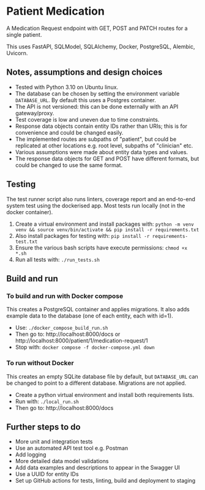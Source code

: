 # Patient Medication

A Medication Request endpoint with GET, POST and PATCH routes for a single patient.

This uses FastAPI, SQLModel, SQLAlchemy, Docker, PostgreSQL, Alembic, Uvicorn.


## Notes, assumptions and design choices

- Tested with Python 3.10 on Ubuntu linux.
- The database can be chosen by setting the environment variable ```DATABASE_URL```. By default this uses a Postgres container.
- The API is not versioned: this can be done externally with an API gateway/proxy.
- Test coverage is low and uneven due to time constraints.
- Response data objects contain entity IDs rather than URIs; this is for convenience and could be changed easily.
- The implemented routes are subpaths of "patient", but could be replicated at other locations e.g. root level, subpaths of "clinician" etc.
- Various assumptions were made about entity data types and values.
- The response data objects for GET and POST have different formats, but could be changed to use the same format. 


## Testing

The test runner script also runs linters, coverage report and an end-to-end system test using the dockerised app.
Most tests run locally (not in the docker container).

1. Create a virtual environment and install packages with:
   ```python -m venv venv && source venv/bin/activate && pip install -r requirements.txt```
2. Also install packages for testing with: ```pip install -r requirements-test.txt```
3. Ensure the various bash scripts have execute permissions: ```chmod +x *.sh```
4. Run all tests with: ```./run_tests.sh```


## Build and run

### To build and run with Docker compose

This creates a PostgreSQL container and applies migrations. It also adds example data to the database (one of each entity, each with id=1).

- Use: ```./docker_compose_build_run.sh```
- Then go to: http://localhost:8000/docs or http://localhost:8000/patient/1/medication-request/1
- Stop with: ```docker compose -f docker-compose.yml down```


### To run without Docker

This creates an empty SQLite database file by default, but ```DATABASE_URL``` can be changed to point to a different database. Migrations are not applied.

- Create a python virtual environment and install both requirements lists.
- Run with: ```./local_run.sh```
- Then go to: http://localhost:8000/docs


## Further steps to do

- More unit and integration tests
- Use an automated API test tool e.g. Postman
- Add logging
- More detailed data model validations
- Add data examples and descriptions to appear in the Swagger UI
- Use a UUID for entity IDs
- Set up GitHub actions for tests, linting, build and deployment to staging
